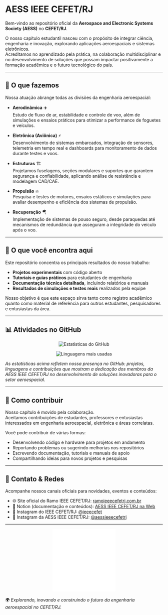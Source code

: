 # AESS IEEE CEFET/RJ

Bem-vindo ao repositório oficial da **Aerospace and Electronic Systems Society (AESS)** no **CEFET/RJ**.  

O nosso capítulo estudantil nasceu com o propósito de integrar ciência, engenharia e inovação, explorando aplicações aeroespaciais e sistemas eletrônicos.  
Acreditamos no aprendizado pela prática, na colaboração multidisciplinar e no desenvolvimento de soluções que possam impactar positivamente a formação acadêmica e o futuro tecnológico do país.  

---

## 🚀 O que fazemos

Nossa atuação abrange todas as divisões da engenharia aeroespacial:

- **Aerodinâmica** ✈️  
  Estudo de fluxo de ar, estabilidade e controle de voo, além de simulações e ensaios práticos para otimizar a performance de foguetes e veículos.  

- **Eletrônica (Aviônica)** ⚡  
  Desenvolvimento de sistemas embarcados, integração de sensores, telemetria em tempo real e dashboards para monitoramento de dados durante testes e voos.  

- **Estruturas** 🏗️  
  Projetamos fuselagens, seções modulares e suportes que garantem segurança e confiabilidade, aplicando análise de resistência e modelagem CAD/CAE.  

- **Propulsão** 🔥  
  Pesquisa e testes de motores, ensaios estáticos e simulações para avaliar desempenho e eficiência dos sistemas de propulsão.  

- **Recuperação** 🪂  
  Implementação de sistemas de pouso seguro, desde paraquedas até mecanismos de redundância que asseguram a integridade do veículo após o voo.  

---

## 📂 O que você encontra aqui

Este repositório concentra os principais resultados do nosso trabalho:  

- **Projetos experimentais** com código aberto  
- **Tutoriais e guias práticos** para estudantes de engenharia  
- **Documentação técnica detalhada**, incluindo relatórios e manuais  
- **Resultados de simulações e testes reais** realizados pela equipe  

Nosso objetivo é que este espaço sirva tanto como registro acadêmico quanto como material de referência para outros estudantes, pesquisadores e entusiastas da área.  

---

## 📊 Atividades no GitHub

<p align="center">
  <img src="https://github-readme-stats.vercel.app/api?username=AESS-IEEE-CEFETRJ&show_icons=true&theme=blue_navy" alt="Estatísticas do GitHub" />
</p>

<p align="center">
  <img src="https://github-readme-stats.vercel.app/api/top-langs/?username=AESS-IEEE-CEFETRJ&layout=compact&theme=blue_navy" alt="Linguagens mais usadas"/>
</p>

*As estatísticas acima refletem nossa presença no GitHub: projetos, linguagens e contribuições que mostram a dedicação dos membros da AESS IEEE CEFET/RJ no desenvolvimento de soluções inovadoras para o setor aeroespacial.*

---

## 🤝 Como contribuir

Nosso capítulo é movido pela colaboração.  
Aceitamos contribuições de estudantes, professores e entusiastas interessados em engenharia aeroespacial, eletrônica e áreas correlatas.  

Você pode contribuir de várias formas:  
- Desenvolvendo código e hardware para projetos em andamento  
- Reportando problemas ou sugerindo melhorias nos repositórios  
- Escrevendo documentação, tutoriais e manuais de apoio  
- Compartilhando ideias para novos projetos e pesquisas  

---

## 📡 Contato & Redes

Acompanhe nossos canais oficiais para novidades, eventos e conteúdos:  

- 🌐 Site oficial do Ramo IEEE CEFET/RJ: [ramoieeecefetrj.com.br](https://www.ramoieeecefetrj.com.br/)  
- 📒 Notion (documentação e conteúdos): [AESS IEEE CEFET/RJ na Web](https://ieee-aess-cefetrj.notion.site/AESS-IEEE-CEFET-RJ-NA-WEB-242714ee907880d1b6a3fdb3f1b76ccd)  
- 📸 Instagram do IEEE CEFET/RJ: [@ieeecefet](https://www.instagram.com/ieeecefet/)  
- 📸 Instagram da AESS IEEE CEFET/RJ: [@aessieeecefetrj](https://www.instagram.com/aessieeecefetrj/)  

---

<p align="center">
  <img src="https://github.com/AESS-IEEE-CEFETRJ/AESS-IEEE-CEFETRJ/blob/main/lob%C3%A3o%20branco.png" alt="AESS IEEE CEFET/RJ" width="200"/>
</p>

🌍 *Explorando, inovando e construindo o futuro da engenharia aeroespacial no CEFET/RJ.*
